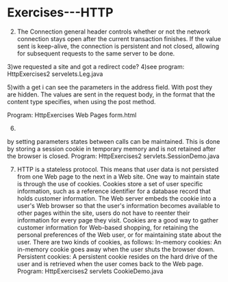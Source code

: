 # Exercises---HTTP






2) The Connection general header controls whether or not the network connection stays open after the current transaction finishes. If the value sent is keep-alive, the connection is persistent and not closed, allowing for subsequent requests to the same server to be done.
		
3)we requested a site and got a redirect code?
4)see program: HttpExercises2  servelets.Leg.java

5)with a get i can see the parameters in the address field. With post they are hidden.
The values are sent in the request body, in the format that the content type specifies, when using the post method.

Program: HttpExercises Web Pages form.html

6)
by setting parameters states between calls can be maintained. This is done by storing a session cookie in temporary memory and is not retained after the browser is closed.
Program: HttpExercises2 servlets.SessionDemo.java 


7) HTTP is a stateless protocol. This means that user data is not persisted from one Web page to the next in a Web site. One way to maintain state is through the use of cookies. Cookies store a set of user specific information, such as a reference identifier for a database record that holds customer information. The Web server embeds the cookie into a user's Web browser so that the user's information becomes available to other pages within the site, users do not have to reenter their information for every page they visit. Cookies are a good way to gather customer information for Web-based shopping, for retaining the personal preferences of the Web user, or for maintaining state about the user.
There are two kinds of cookies, as follows:
In-memory cookies: An in-memory cookie goes away when the user shuts the browser down.
Persistent cookies: A persistent cookie resides on the hard drive of the user and is retrieved when the user comes back to the Web page.
Program: HttpExercises2 servlets CookieDemo.java
